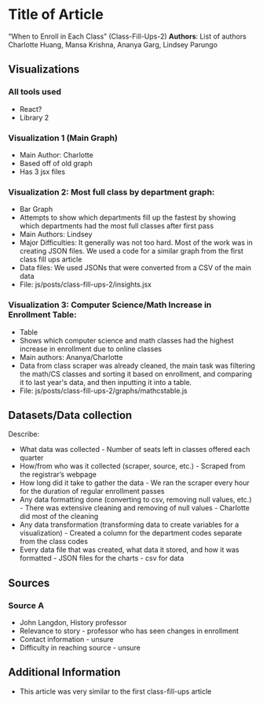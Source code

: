# Title of Article

“When to Enroll in Each Class” (Class-Fill-Ups-2)
**Authors**: List of authors
Charlotte Huang, Mansa Krishna, Ananya Garg, Lindsey Parungo

## Visualizations

### All tools used

- React?
- Library 2

### Visualization 1 (Main Graph)

- Main Author: Charlotte
- Based off of old graph
- Has 3 jsx files

### Visualization 2: Most full class by department graph:

- Bar Graph
- Attempts to show which departments fill up the fastest by showing which departments had the most full classes after first pass
- Main Authors: Lindsey
- Major Difficulties: It generally was not too hard. Most of the work was in creating JSON files. We used a code for a similar graph from the first class fill ups article
- Data files: We used JSONs that were converted from a CSV of the main data
- File: js/posts/class-fill-ups-2/insights.jsx

### Visualization 3: Computer Science/Math Increase in Enrollment Table:

- Table
- Shows which computer science and math classes had the highest increase in enrollment due to online classes
- Main authors: Ananya/Charlotte
- Data from class scraper was already cleaned, the main task was filtering the math/CS classes and sorting it based on enrollment, and comparing it to last year's data, and then inputting it into a table.
- File: js/posts/class-fill-ups-2/graphs/mathcstable.js

## Datasets/Data collection

Describe:

- What data was collected - Number of seats left in classes offered each quarter
- How/from who was it collected (scraper, source, etc.) - Scraped from the registrar’s webpage
- How long did it take to gather the data - We ran the scraper every hour for the duration of regular enrollment passes
- Any data formatting done (converting to csv, removing null values, etc.) - There was extensive cleaning and removing of null values - Charlotte did most of the cleaning
- Any data transformation (transforming data to create variables for a visualization) - Created a column for the department codes separate from the class codes
- Every data file that was created, what data it stored, and how it was formatted - JSON files for the charts - csv for data

## Sources

### Source A

- John Langdon, History professor
- Relevance to story - professor who has seen changes in enrollment
- Contact information - unsure
- Difficulty in reaching source - unsure

## Additional Information

- This article was very similar to the first class-fill-ups article
